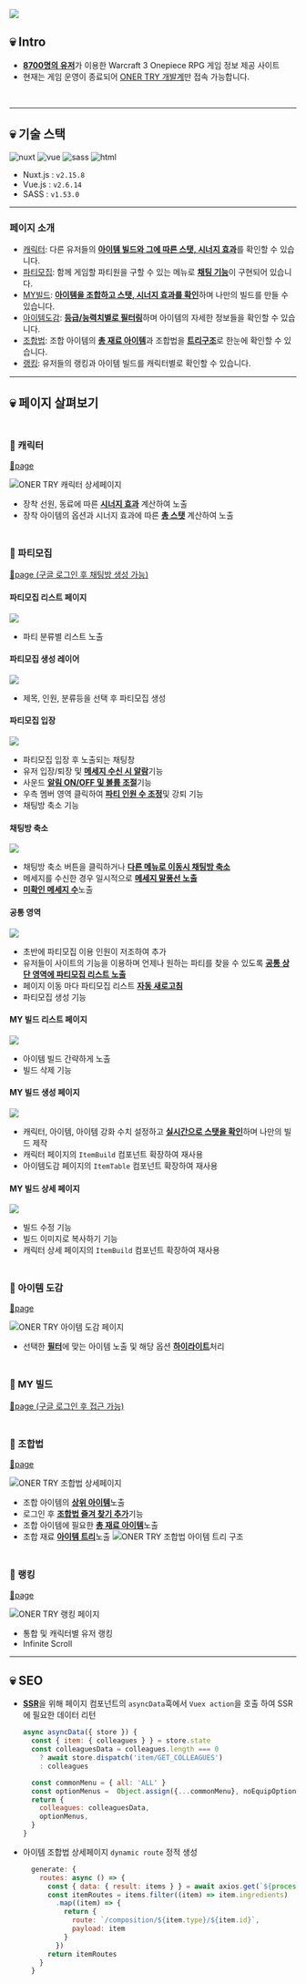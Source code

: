 ![](/public/images/readme/i25g-240314-132519.png)

## 💀 Intro

- <u>**8700명의 유저**</u>가 이용한 Warcraft 3 Onepiece RPG 게임 정보 제공 사이트
- 현재는 게임 운영이 종료되어 [ONER TRY 개발계](https://dev.onertry.xyz/)만 접속 가능합니다.

<p>
  <img src="/public/images/readme/i36g-240314-103622.png" alt="">
  <img src="/public/images/readme/i37g-240314-103705.png" alt="">
</p>

---

## 💀 기술 스택

<p>
  <img src="https://img.shields.io/badge/Nuxt-002E3B?style=for-the-badge&logo=nuxtdotjs&logoColor=#00DC82" alt="nuxt">
  <img src="https://img.shields.io/badge/vuejs-%2335495e.svg?style=for-the-badge&logo=vuedotjs&logoColor=%234FC08D" alt="vue">
  <img src="https://img.shields.io/badge/sass-CC6699?style=for-the-badge&logo=html5&logoColor=white" alt="sass">
  <img src="https://img.shields.io/badge/html5-E34F26?style=for-the-badge&logo=html5&logoColor=white" alt="html">
</p>

- Nuxt.js : `v2.15.8`
- Vue.js : `v2.6.14`
- SASS : `v1.53.0`

---

### 페이지 소개

- <a href="#character">캐릭터</a>: 다른 유저들의 <u>**아이템 빌드와 그에 따른 스탯, 시너지 효과**</u>를 확인할 수 있습니다.
- <a href="#party">파티모집</a>: 함께 게임할 파티원을 구할 수 있는 메뉴로 <u>**채팅 기능**</u>이 구현되어 있습니다.
- <a href="#myBuild">MY빌드</a>: <u>**아이템을 조합하고 스탯, 시너지 효과를 확인**</u>하며 나만의 빌드를 만들 수 있습니다.
- <a href="#items">아이템도감</a>: <u>**등급/능력치별로 필터링**</u>하며 아이템의 자세한 정보들을 확인할 수 있습니다.
- <a href="#composition">조합법</a>: 조합 아이템의 <u>**총 재료 아이템**</u>과 조합법을 <u>**트리구조**</u>로 한눈에 확인할 수 있습니다.
- <a href="#ranking">랭킹</a>: 유저들의 랭킹과 아이템 빌드를 캐릭터별로 확인할 수 있습니다.

---

## 💀 페이지 살펴보기

 <h3 id="character" style="padding-top: 30px; margin-top: 0">
  <span style="padding-top: 30px;">🔎  캐릭터</span>
 </h3>

 <a href="https://dev.onertry.xyz/character/result?nickname=Pinkbean" target="_blank">🔗page</a>

![ONER TRY 캐릭터 상세페이지](/public/images/readme/i50g-240314-095049.png)

- 장착 선원, 동료에 따른 <u>**시너지 효과**</u> 계산하여 노출
- 장착 아이템의 옵션과 시너지 효과에 따른 <u>**총 스탯**</u> 계산하여 노출

 <h3 id="party" style="padding-top: 30px; margin-top: 0">
  <span style="padding-top: 30px;">🔎  파티모집</span>
 </h3>

 <a href="https://dev.onertry.xyz/party" target="_blank">🔗page (구글 로그인 후 채팅방 생성 가능)</a>


#### 파티모집 리스트 페이지
![](/public/images/readme/i19g-240314-101949.png)
- 파티 분류별 리스트 노출

#### 파티모집 생성 레이어
![](/public/images/readme/i20g-240314-102011.png)
- 제목, 인원, 분류등을 선택 후 파티모집 생성

#### 파티모집 입장
![](/public/images/readme/i21g-240314-102148.png)
- 파티모집 입장 후 노출되는 채팅창
- 유저 입장/퇴장 및 <u>**메세지 수신 시 알람**</u>기능
- 사운드 <u>**알림 ON/OFF 및 볼륨 조절**</u>기능
- 우측 멤버 영역 클릭하여 <u>**파티 인원 수 조정**</u>및 강퇴 기능
- 채팅방 축소 기능

#### 채팅방 축소
![](/public/images/readme/i22g-240314-102249.png)
- 채팅방 축소 버튼을 클릭하거나 <u>**다른 메뉴로 이동시 채팅방 축소**</u>
- 메세지를 수신한 경우 일시적으로 <u>**메세지 말풍선 노출**</u>
- <u>**미확인 메세지 수**</u>노출

#### 공통 영역
![](/public/images/readme/i43g-240315-094322.png)
- 초반에 파티모집 이용 인원이 저조하여 추가
- 유저들이 사이트의 기능을 이용하며 언제나 원하는 파티를 찾을 수 있도록 <u>**공통 상단 영역에 파티모집 리스트 노출**</u>
- 페이지 이동 마다 파티모집 리스트 <u>**자동 새로고침**</u>
- 파티모집 생성 기능

#### MY 빌드 리스트 페이지
![](/public/images/readme/i43g-240315-094349.png)
- 아이템 빌드 간략하게 노출
- 빌드 삭제 기능

#### MY 빌드 생성 페이지
![](/public/images/readme/i43g-240315-094358.png)
- 캐릭터, 아이템, 아이템 강화 수치 설정하고 <u>**실시간으로 스탯을 확인**</u>하며 나만의 빌드 제작 
- 캐릭터 페이지의 `ItemBuild` 컴포넌트 확장하여 재사용
- 아이템도감 페이지의 `ItemTable` 컴포넌트 확장하여 재사용

#### MY 빌드 상세 페이지
![](/public/images/readme/i44g-240315-094421.png)
- 빌드 수정 기능
- 빌드 이미지로 복사하기 기능 
- 캐릭터 상세 페이지의 `ItemBuild` 컴포넌트 확장하여 재사용

    
 <h3 id="items" style="padding-top: 30px; margin-top: 0">
  <span style="padding-top: 30px;">🔎  아이템 도감</span>
 </h3>

 <a href="https://dev.onertry.xyz/items/sailor" target="_blank">🔗page</a>

![ONER TRY 아이템 도감 페이지](/public/images/readme/i7g-240314-100706.png)

- 선택한 <u>**필터**</u>에 맞는 아이템 노출 및 해당 옵션 <u>**하이라이트**</u>처리

 <h3 id="myBuild" style="padding-top: 30px; margin-top: 0">
  <span style="padding-top: 30px;">🔎  MY 빌드</span>
 </h3>

 <a href="https://dev.onertry.xyz/item-build/my" target="_blank">🔗page (구글 로그인 후 접근 가능)</a>


<h3 id="composition" style="padding-top: 30px; margin-top: 0">
<span style="padding-top: 30px;">🔎  조합법</span>
</h3>

<a href="https://dev.onertry.xyz/composition/sailor/s94" target="_blank">🔗page</a>

![ONER TRY 조합법 상세페이지](/public/images/readme/i55g-240314-095559.png)

- 조합 아이템의 <u>**상위 아이템**</u>노출
- 로그인 후 <u>**조합법 즐겨 찾기 추가**</u>기능
- 조합 아이템에 필요한 <u>**총 재료 아이템**</u>노출
- 조합 재료 <u>**아이템 트리**</u>노출
  ![ONER TRY 조합법 아이템 트리 구조](/public/images/readme/i58g-240314-095833.png)
        
 <h3 id="ranking" style="padding-top: 30px; margin-top: 0">
  <span style="padding-top: 30px;">🔎  랭킹</span>
 </h3>

 <a href="https://dev.onertry.xyz/ranking" target="_blank">🔗page</a>

![ONER TRY 랭킹 페이지](/public/images/readme/i4g-240314-100400.png)

- 통합 및 캐릭터별 유저 랭킹
- Infinite Scroll
---


## 💀 SEO

- <u>**SSR**</u>을 위해 페이지 컴포넌트의 `asyncData`훅에서  `Vuex action`을 호출 하여 SSR에 필요한 데이터 리턴
    ```jsx
    async asyncData({ store }) {
      const { item: { colleagues } } = store.state
      const colleaguesData = colleagues.length === 0
        ? await store.dispatch('item/GET_COLLEAGUES')
        : colleagues
    
      const commonMenu = { all: 'ALL' }
      const optionMenus =  Object.assign({...commonMenu}, noEquipOptions)
      return {
        colleagues: colleaguesData,
        optionMenus,
      }
    }
    ```

- 아이템 조합법 상세페이지 `dynamic route` 정적 생성
  ```js
    generate: {
      routes: async () => {
        const { data: { result: items } } = await axios.get(`${process.env.CONT_PATH}/api/items`)
        const itemRoutes = items.filter((item) => item.ingredients)
          .map((item) => {
            return {
              route: `/composition/${item.type}/${item.id}`,
              payload: item
            }
          })
        return itemRoutes
      }
    }
  ```
    